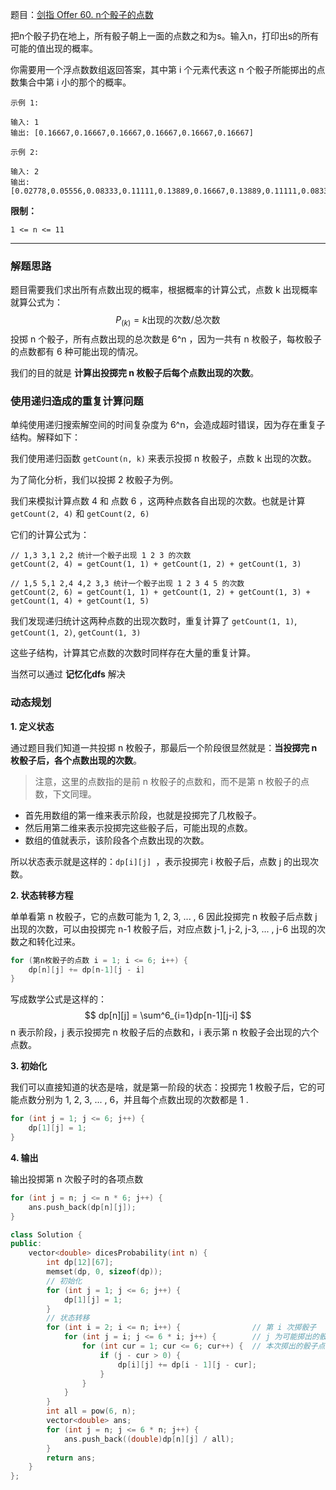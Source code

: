 题目：[剑指 Offer 60. n个骰子的点数](https://leetcode.cn/problems/nge-tou-zi-de-dian-shu-lcof/)

把n个骰子扔在地上，所有骰子朝上一面的点数之和为s。输入n，打印出s的所有可能的值出现的概率。

你需要用一个浮点数数组返回答案，其中第 i 个元素代表这 n 个骰子所能掷出的点数集合中第 i 小的那个的概率。

```
示例 1:

输入: 1
输出: [0.16667,0.16667,0.16667,0.16667,0.16667,0.16667]

示例 2:

输入: 2
输出: [0.02778,0.05556,0.08333,0.11111,0.13889,0.16667,0.13889,0.11111,0.08333,0.05556,0.02778]

```

**限制：**

```
1 <= n <= 11
```

---

### 解题思路

题目需要我们求出所有点数出现的概率，根据概率的计算公式，点数 k 出现概率就算公式为：
$$
P_{(k)} = k \text{出现的次数} / \text{总次数}
$$
投掷 n 个骰子，所有点数出现的总次数是 6^n ，因为一共有 n 枚骰子，每枚骰子的点数都有 6 种可能出现的情况。

我们的目的就是 **计算出投掷完 n 枚骰子后每个点数出现的次数**。

### 使用递归造成的重复计算问题

单纯使用递归搜索解空间的时间复杂度为 6^n，会造成超时错误，因为存在重复子结构。解释如下：

我们使用递归函数 `getCount(n, k)` 来表示投掷 n 枚骰子，点数 k 出现的次数。

为了简化分析，我们以投掷 2 枚骰子为例。

我们来模拟计算点数 4 和 点数 6 ，这两种点数各自出现的次数。也就是计算 `getCount(2, 4)` 和 `getCount(2, 6)`

它们的计算公式为：

```
// 1,3 3,1 2,2 统计一个骰子出现 1 2 3 的次数
getCount(2, 4) = getCount(1, 1) + getCount(1, 2) + getCount(1, 3)

// 1,5 5,1 2,4 4,2 3,3 统计一个骰子出现 1 2 3 4 5 的次数
getCount(2, 6) = getCount(1, 1) + getCount(1, 2) + getCount(1, 3) + getCount(1, 4) + getCount(1, 5) 
```

我们发现递归统计这两种点数的出现次数时，重复计算了 `getCount(1, 1)`, `getCount(1, 2)`, `getCount(1, 3)`

这些子结构，计算其它点数的次数时同样存在大量的重复计算。

当然可以通过 **记忆化dfs** 解决

### 动态规划

**1. 定义状态**

通过题目我们知道一共投掷 n 枚骰子，那最后一个阶段很显然就是：**当投掷完 n 枚骰子后，各个点数出现的次数**。

> 注意，这里的点数指的是前 n 枚骰子的点数和，而不是第 n 枚骰子的点数，下文同理。

- 首先用数组的第一维来表示阶段，也就是投掷完了几枚骰子。
- 然后用第二维来表示投掷完这些骰子后，可能出现的点数。
- 数组的值就表示，该阶段各个点数出现的次数。

所以状态表示就是这样的：`dp[i][j] `，表示投掷完 i 枚骰子后，点数 j 的出现次数。

**2. 状态转移方程**

单单看第 n 枚骰子，它的点数可能为 1, 2, 3, ... , 6 因此投掷完 n 枚骰子后点数 j 出现的次数，可以由投掷完 n-1 枚骰子后，对应点数 j-1, j-2, j-3, ... , j-6 出现的次数之和转化过来。

```cpp
for (第n枚骰子的点数 i = 1; i <= 6; i++) {
    dp[n][j] += dp[n-1][j - i]
}
```

写成数学公式是这样的：
$$
dp[n][j] = \sum^6_{i=1}dp[n-1][j-i]
$$
n 表示阶段，j 表示投掷完 n 枚骰子后的点数和，i 表示第 n 枚骰子会出现的六个点数。

**3. 初始化**

我们可以直接知道的状态是啥，就是第一阶段的状态：投掷完 1 枚骰子后，它的可能点数分别为 1, 2, 3, ... , 6，并且每个点数出现的次数都是 1 .

```cpp
for (int j = 1; j <= 6; j++) {
    dp[1][j] = 1;
}
```

**4. 输出**

输出投掷第 n 次骰子时的各项点数

```cpp
for (int j = n; j <= n * 6; j++) {
    ans.push_back(dp[n][j]);
}
```

```cpp
class Solution {
public:
    vector<double> dicesProbability(int n) {
        int dp[12][67];
        memset(dp, 0, sizeof(dp));
        // 初始化
        for (int j = 1; j <= 6; j++) {
            dp[1][j] = 1;
        }
        // 状态转移
        for (int i = 2; i <= n; i++) {                // 第 i 次掷骰子
            for (int j = i; j <= 6 * i; j++) {        // j 为可能掷出的骰子的点数和
                for (int cur = 1; cur <= 6; cur++) {  // 本次掷出的骰子点数
                    if (j - cur > 0) {
                        dp[i][j] += dp[i - 1][j - cur];
                    }
                }
            }
        }
        int all = pow(6, n);
        vector<double> ans;
        for (int j = n; j <= 6 * n; j++) {
            ans.push_back((double)dp[n][j] / all);
        }
        return ans;
    }
};
```



